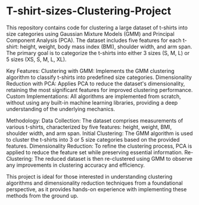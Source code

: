 # T-shirt-sizes-Clustering-Project
This repository contains code for clustering a large dataset of t-shirts into size categories using Gaussian Mixture Models (GMM) and Principal Component Analysis (PCA). The dataset includes five features for each t-shirt: height, weight, body mass index (BMI), shoulder width, and arm span. The primary goal is to categorize the t-shirts into either 3 sizes (S, M, L) or 5 sizes (XS, S, M, L, XL).

Key Features:
Clustering with GMM: Implements the GMM clustering algorithm to classify t-shirts into predefined size categories.
Dimensionality Reduction with PCA: Applies PCA to reduce the dataset's dimensionality, retaining the most significant features for improved clustering performance.
Custom Implementations: All algorithms are implemented from scratch, without using any built-in machine learning libraries, providing a deep understanding of the underlying mechanics.

Methodology:
Data Collection: The dataset comprises measurements of various t-shirts, characterized by five features: height, weight, BMI, shoulder width, and arm span.
Initial Clustering: The GMM algorithm is used to cluster the t-shirts into 3 or 5 size categories based on the provided features.
Dimensionality Reduction: To refine the clustering process, PCA is applied to reduce the feature set while preserving essential information.
Re-Clustering: The reduced dataset is then re-clustered using GMM to observe any improvements in clustering accuracy and efficiency.

This project is ideal for those interested in understanding clustering algorithms and dimensionality reduction techniques from a foundational perspective, as it provides hands-on experience with implementing these methods from the ground up.

